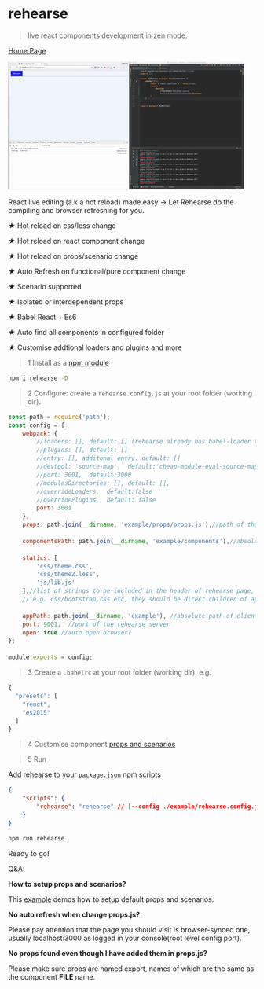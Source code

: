 # rehearse
>live react components development in zen mode.

[Home Page](http://cashsun.github.io/rehearse/)

![alt tag](https://raw.githubusercontent.com/cashsun/rehearse/master/demo.gif)

React live editing (a.k.a hot reload) made easy -> Let Rehearse do the compiling and browser refreshing for you.

★ Hot reload on css/less change

★ Hot reload on react component change

★ Hot reload on props/scenario change

★ Auto Refresh on functional/pure component change

★ Scenario supported

★ Isolated or interdependent props

★ Babel React + Es6

★ Auto find all components in configured folder

★ Customise addtional loaders and plugins and more



>1 Install as a [npm module](https://www.npmjs.com/package/rehearse)

```bash
npm i rehearse -D

```

>2 Configure: create a `rehearse.config.js` at your root folder (working dir).

```javascript
const path = require('path');
const config = {
    webpack: {
        //loaders: [], default: [] (rehearse already has babel-loader that reads .babelrc at your working directory)
        //plugins: [], default: []
        //entry: [], additonal entry. default: []
        //devtool: 'source-map',  default:'cheap-module-eval-source-map'
        //port: 3001,  default:3000
        //modulesDirectories: [], default: [],
        //overrideLoaders,  default:false
        //overridePlugins,  default: false
        port: 3001
    },
    props: path.join(__dirname, 'example/props/props.js'),//path of the props file, mandatory

    componentsPath: path.join(__dirname, 'example/components'),//absolute path of components, mandatory

    statics: [
        'css/theme.css',
        'css/theme2.less',
        'js/lib.js'
    ],//list of strings to be included in the header of rehearse page,
    // e.g. css/bootstrap.css etc, they should be direct children of appPath

    appPath: path.join(__dirname, 'example'), //absolute path of client folder, mandatory if statics is not empty
    port: 9001,  //port of the rehearse server
    open: true //auto open browser?
};

module.exports = config;

```


>3 Create a `.babelrc` at your root folder (working dir). e.g.

```javascript
{
  "presets": [
    "react",
    "es2015"
  ]
}

```


>4 Customise component [props and scenarios](https://github.com/cashsun/rehearse/blob/master/example/props/props.js)


>5 Run

Add rehearse to your `package.json` npm scripts
```json
{
    "scripts": {
        "rehearse": "rehearse" // [--config ./example/rehearse.config.js]
    }
}
```

```bash
npm run rehearse
```
Ready to go!


Q&A:

**How to setup props and scenarios?**

This [example](https://github.com/cashsun/rehearse/blob/master/example/props/props.js) demos how to setup default props and scenarios.


**No auto refresh when change props.js?**

Please pay attention that the page you should visit is browser-synced one, usually localhost:3000 as logged in your console(root level config port).


**No props found even though I have added them in props.js?**

Please make sure props are named export, names of which are the same as the component **FILE** name.
